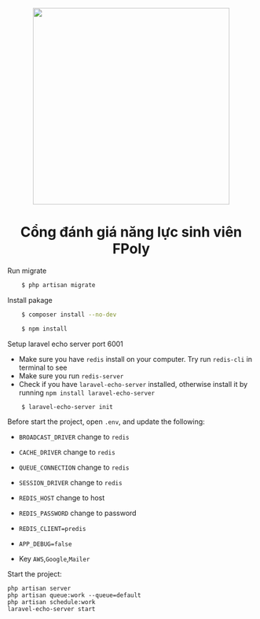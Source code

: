 <p align="center"><a href="https://laravel.com" target="_blank"><img src="https://raw.githubusercontent.com/laravel/art/master/logo-lockup/5%20SVG/2%20CMYK/1%20Full%20Color/laravel-logolockup-cmyk-red.svg" width="400"></a></p>
<h1 align="center">Cổng đánh giá năng lực sinh viên FPoly</h1>
<p >Run migrate </p>

```sh
    $ php artisan migrate
```

<p >Install pakage </p>

```sh
    $ composer install --no-dev
```

```sh
    $ npm install
```

<p >Setup laravel echo server port 6001</p>
 
- Make sure you have `redis` install on your computer. Try run `redis-cli` in terminal to see
- Make sure you run `redis-server`
- Check if you have `laravel-echo-server` installed, otherwise install it by running `npm install laravel-echo-server`

```sh
    $ laravel-echo-server init
```

Before start the project, open `.env`, and update the following:

-   `BROADCAST_DRIVER` change to `redis`
-   `CACHE_DRIVER` change to `redis`
-   `QUEUE_CONNECTION` change to `redis`
-   `SESSION_DRIVER` change to `redis`
-   `REDIS_HOST` change to host
-   `REDIS_PASSWORD` change to password
-   `REDIS_CLIENT=predis`

-   `APP_DEBUG=false`
-   Key `AWS`,`Google`,`Mailer`

Start the project:

```
php artisan server
php artisan queue:work --queue=default
php artisan schedule:work
laravel-echo-server start
```
